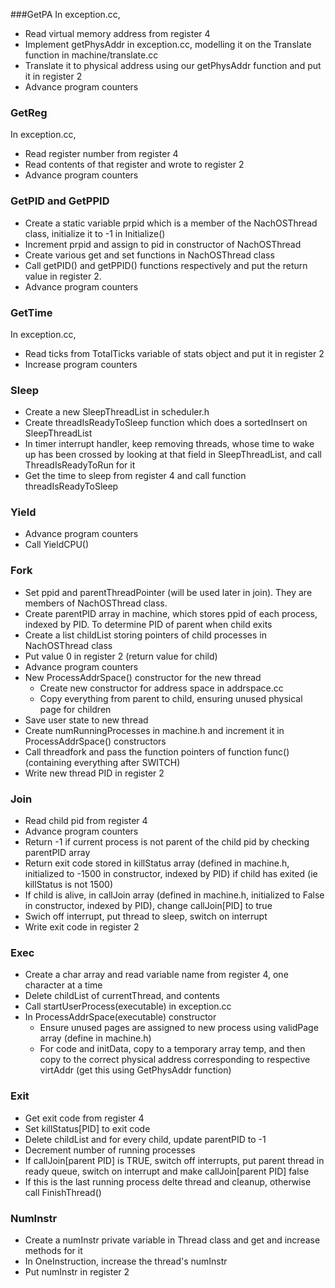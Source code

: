 ###GetPA
 In exception.cc, 

 * Read virtual memory address from register 4
 * Implement getPhysAddr in exception.cc, modelling it on the Translate function in machine/translate.cc
 * Translate it to physical address using our getPhysAddr function and put it in register 2 
 * Advance program counters

### GetReg
 In exception.cc, 

 * Read register number from register 4
 * Read contents of that register and wrote to register 2
 * Advance program counters

### GetPID and GetPPID

 * Create a static variable prpid which is a member of the NachOSThread class, initialize it to -1 in Initialize()
 * Increment prpid and assign to pid in constructor of NachOSThread
 * Create various get and set functions in NachOSThread class
 * Call getPID() and getPPID() functions respectively and put the return value in register 2.
 * Advance program counters

### GetTime
 In exception.cc, 

 * Read ticks from TotalTicks variable of stats object and put it in register 2
 * Increase program counters

### Sleep

 * Create a new SleepThreadList in scheduler.h
 * Create threadIsReadyToSleep function which does a sortedInsert on SleepThreadList
 * In timer interrupt handler, keep removing threads, whose time to wake up has been crossed by looking at that field in SleepThreadList, and call ThreadIsReadyToRun for it
 * Get the time to sleep from register 4 and call function threadIsReadyToSleep

### Yield

 * Advance program counters
 * Call YieldCPU()

### Fork
 
 * Set ppid and parentThreadPointer (will be used later in join). They are members of NachOSThread class.
 * Create parentPID array in machine, which stores ppid of each process, indexed by PID. To determine PID of parent when child exits
 * Create a list childList storing pointers of child processes in NachOSThread class
 * Put value 0 in register 2 (return value for child)
 * Advance program counters
 * New ProcessAddrSpace() constructor for the new thread
   * Create new constructor for address space in addrspace.cc
   * Copy everything from parent to child, ensuring unused physical page for children
 * Save user state to new thread
 * Create numRunningProcesses in machine.h and increment it in ProcessAddrSpace() constructors
 * Call threadfork and pass the function pointers of function func() (containing everything after SWITCH)
 * Write new thread PID in register 2

### Join

 * Read child pid from register 4
 * Advance program counters
 * Return -1 if current process is not parent of the child pid by checking parentPID array
 * Return exit code stored in killStatus array (defined in machine.h, initialized to -1500 in constructor, indexed by PID) if child has exited  (ie killStatus is not 1500)
 * If child is alive, in callJoin array (defined in machine.h, initialized to False in constructor, indexed by PID), change callJoin[PID] to true
 * Swich off interrupt, put thread to sleep, switch on interrupt
 * Write exit code in register 2

### Exec 
 * Create a char array and read variable name from register 4, one character at a time
 * Delete childList of currentThread, and contents
 * Call startUserProcess(executable) in exception.cc
 * In ProcessAddrSpace(executable) constructor
   * Ensure unused pages are assigned to new process using validPage array (define in machine.h)
   * For code and initData, copy to a temporary array temp, and then copy to the correct physical address corresponding to respective virtAddr (get this using GetPhysAddr function)

### Exit
 * Get exit code from register 4
 * Set killStatus[PID] to exit code
 * Delete childList and for every child, update parentPID to -1
 * Decrement number of running processes
 * If callJoin[parent PID] is TRUE, switch off interrupts, put parent thread in ready queue, switch on interrupt and make callJoin[parent PID] false
 * If this is the last running process delte thread and cleanup, otherwise call FinishThread()

### NumInstr 
 * Create a numInstr private variable in Thread class and get and increase methods for it
 * In OneInstruction, increase the thread's numInstr
 * Put numInstr in register 2
